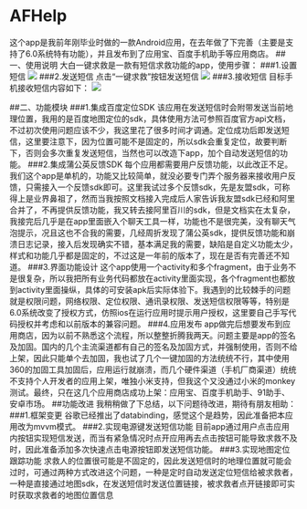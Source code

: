 # AFHelp
这个app是我前年刚毕业时做的一款Android应用，在去年做了下完善（主要是支持了6.0系统特有功能），并且发布到了应用宝、百度手机助手等应用商店。
##一、使用说明
大白一键求救是一款有短信求救功能的app，使用步骤：
###1.设置短信
![](https://github.com/talonerain/AFHelp/blob/master/screenshots/%E8%AE%BE%E7%BD%AE%E7%9F%AD%E4%BF%A1.jpg)
###2.发送短信
点击“一键求救”按钮发送短信
![](https://github.com/talonerain/AFHelp/blob/master/screenshots/%E5%8F%91%E9%80%81%E7%9F%AD%E4%BF%A1.jpg)
###3.接收短信
目标手机接收短信内容如下：
![](https://github.com/talonerain/AFHelp/blob/master/screenshots/%E6%8E%A5%E6%94%B6%E7%9F%AD%E4%BF%A1.PNG)

##二、功能模块
###1.集成百度定位SDK
该应用在发送短信时会附带发送当前地理位置，我用的是百度地图定位的sdk，具体使用方法可参照百度官方api文档，不过初次使用问题应该不少，我这里花了很多时间才调通。定位成功后即发送短信，这里要注意下，因为位置可能不是固定的，所以sdk会重复定位，故要判断下，否则会多次重复发送短信，当然也可以改造下app，加个自动发送短信的功能。
###2.集成蒲公英反馈SDK
每个应用都需要用户反馈功能，以此改正不足。我们这个app是单机的，功能又比较简单，就没必要专门弄个服务器来接收用户反馈，只需接入一个反馈sdk即可。这里我试过多个反馈sdk，先是友盟sdk，可称得上是业界鼻祖了，然而当我按照文档接入完成后人家告诉我友盟sdk已经和阿里合并了，不再提供反馈功能，我又转去接阿里百川的sdk，但是文档实在太复杂，我接完后几乎是在app里面嵌入个聊天工具一样，功能也不是很完美，没有聊天气泡提示，况且这也不合我的需要，几经周折发现了蒲公英sdk，提供反馈功能和崩溃日志记录，接入后发现确实不错，基本满足我的需要，缺陷是自定义功能太少，样式和功能几乎都是固定的，不过这是一年前的版本了，现在是否有完善还不知道。
###3.界面功能设计
这个app使用一个activity和多个fragment，由于业务不是很复杂，所以我把所有业务代码都放在activity里面实现，各个fragment也都放到activity里面操纵，具体的可安装apk后实际体验下。我遇到的比较棘手的问题就是权限问题，网络权限、定位权限、通讯录权限、发送短信权限等等，特别是6.0系统改变了授权方式，仿照ios在运行应用时提示用户授权，这里要自己手写代码授权并考虑和以前版本的兼容问题。
###4.应用发布
app做完后想要发布到应用商店，因为以前不熟悉这个流程，所以整整折腾我两天。问题主要是app的签名及加固。国内的几个主流渠道都有自己的签名及加固方式，并强制使用，否则不给上架，因此只能单个去加固，我也试了几个一键加固的方法统统不行，其中使用360的加固工具加固后，应用运行就崩溃，而几个硬件渠道（手机厂商渠道）统统不支持个人开发者的应用上架，唯独小米支持，但我这个又没通过小米的monkey测试。最终，只在这几个应用商店成功上架：应用宝、百度手机助手、91助手、安卓市场。
##功能改进
我稍稍做了下总结，以下问题待改进，期待有朋友相助：
###1.框架变更
谷歌已经推出了databinding，感觉这个是趋势，因此准备把本应用改为mvvm模式。
###2.实现电源键发送短信功能
目前app通过用户点击应用内按钮实现短信发送，而当有紧急情况时点开应用再去点击按钮可能导致求救不及时，因此准备添加多次快速点击电源按钮即发送短信功能。
###3.实现地图定位跟踪功能
求救人的位置很可能是不固定的，因此发送短信时的地理位置就可能会过时，可通过两种方式改进这个问题，一种是定时自动发送定位短信给被求救者，一种是直接通过地图sdk，在发送短信时发送位置链接，被求救者点开链接即可实时获取求救者的地图位置信息



